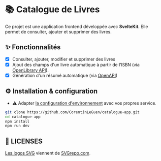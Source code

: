 # 📚 Catalogue de Livres

Ce projet est une application frontend développée avec **SvelteKit**. Elle permet de consulter, ajouter et supprimer des livres.

## ✨ Fonctionnalités

- [x] Consulter, ajouter, modifier et supprimer des livres
- [x] Ajout des champs d'un livre automatique à partir de l’ISBN (via [OpenLibrary API](https://openlibrary.org/developers/api)).
- [x] Génération d'un résumé automatique (via [OpenAPI](https://openai.com))

## ⚙️ Installation & configuration

- ⚠️ Adapter [la configuration d'environnement](.env.example) avec vos propres service. 

```bash
git clone https://github.com/CorentinLeGuen/catalogue-app.git
cd catalogue-app
npm install
npm run dev
```

## 📜 LICENSES

[Les logos SVG](static/) viennent de [SVGrepo.com](svgrepo.com).